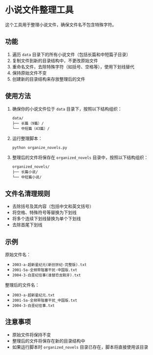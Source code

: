 # 小说文件整理工具

这个工具用于整理小说文件，确保文件名不包含特殊字符。

## 功能

1. 遍历 `data` 目录下的所有小说文件（包括长篇和中短篇子目录）
2. 复制文件到新的目录结构中，不更改原始文件
3. 重命名文件，去除特殊字符（如括号、空格等），使用下划线替代
4. 保持原始文件不变
5. 创建新的目录结构来存放整理后的文件

## 使用方法

1. 确保你的小说文件位于 `data` 目录下，按照以下结构组织：
   ```
   data/
   ├── 长篇（9篇）/
   └── 中短篇（43篇）/
   ```

2. 运行整理脚本：
   ```bash
   python organize_novels.py
   ```

3. 整理后的文件将保存在 `organized_novels` 目录中，按照以下结构组织：
   ```
   organized_novels/
   ├── 长篇小说/
   └── 中短篇小说/
   ```

## 文件名清理规则

- 去除括号及其内容（包括中文和英文括号）
- 将空格、特殊符号等替换为下划线
- 将多个连续下划线替换为单个下划线
- 去除首尾下划线

## 示例

原始文件名：
- `2003-a-超新星纪元(新创世纪-完整版).txt`
- `2001-5a-全频带阻塞干扰·中国版.txt`
- `2004-3-白垩纪往事(谁替恐龙剔牙).txt`

整理后的文件名：
- `2003-a-超新星纪元.txt`
- `2001-5a-全频带阻塞干扰_中国版.txt`
- `2004-3-白垩纪往事.txt`

## 注意事项

- 原始文件将保持不变
- 整理后的文件将保存在新的目录结构中
- 如果运行脚本时 `organized_novels` 目录已存在，脚本将直接使用该目录